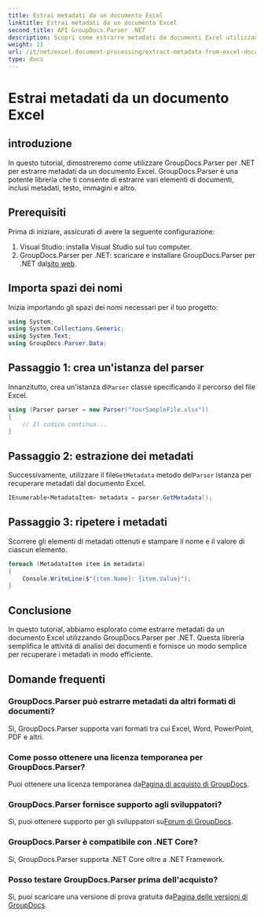 ```yaml
---
title: Estrai metadati da un documento Excel
linktitle: Estrai metadati da un documento Excel
second_title: API GroupDocs.Parser .NET
description: Scopri come estrarre metadati da documenti Excel utilizzando GroupDocs.Parser per .NET. Segui questo tutorial passo dopo passo.
weight: 11
url: /it/net/excel-document-processing/extract-metadata-from-excel-document/
type: docs
---
```

# Estrai metadati da un documento Excel

## introduzione
In questo tutorial, dimostreremo come utilizzare GroupDocs.Parser per .NET per estrarre metadati da un documento Excel. GroupDocs.Parser è una potente libreria che ti consente di estrarre vari elementi di documenti, inclusi metadati, testo, immagini e altro.
## Prerequisiti
Prima di iniziare, assicurati di avere la seguente configurazione:
1. Visual Studio: installa Visual Studio sul tuo computer.
2.  GroupDocs.Parser per .NET: scaricare e installare GroupDocs.Parser per .NET dal[sito web](https://releases.groupdocs.com/parser/net/).

## Importa spazi dei nomi
Inizia importando gli spazi dei nomi necessari per il tuo progetto:
```csharp
using System;
using System.Collections.Generic;
using System.Text;
using GroupDocs.Parser.Data;
```
## Passaggio 1: crea un'istanza del parser
 Innanzitutto, crea un'istanza di`Parser` classe specificando il percorso del file Excel.
```csharp
using (Parser parser = new Parser("YourSampleFile.xlsx"))
{
    // Il codice continua...
}
```
## Passaggio 2: estrazione dei metadati
 Successivamente, utilizzare il file`GetMetadata` metodo del`Parser` istanza per recuperare metadati dal documento Excel.
```csharp
IEnumerable<MetadataItem> metadata = parser.GetMetadata();
```
## Passaggio 3: ripetere i metadati
Scorrere gli elementi di metadati ottenuti e stampare il nome e il valore di ciascun elemento.
```csharp
foreach (MetadataItem item in metadata)
{
    Console.WriteLine($"{item.Name}: {item.Value}");
}
```

## Conclusione
In questo tutorial, abbiamo esplorato come estrarre metadati da un documento Excel utilizzando GroupDocs.Parser per .NET. Questa libreria semplifica le attività di analisi dei documenti e fornisce un modo semplice per recuperare i metadati in modo efficiente.

## Domande frequenti
### GroupDocs.Parser può estrarre metadati da altri formati di documenti?
Sì, GroupDocs.Parser supporta vari formati tra cui Excel, Word, PowerPoint, PDF e altri.
### Come posso ottenere una licenza temporanea per GroupDocs.Parser?
 Puoi ottenere una licenza temporanea da[Pagina di acquisto di GroupDocs](https://purchase.groupdocs.com/temporary-license/).
### GroupDocs.Parser fornisce supporto agli sviluppatori?
 Sì, puoi ottenere supporto per gli sviluppatori su[Forum di GroupDocs](https://forum.groupdocs.com/c/parser/17).
### GroupDocs.Parser è compatibile con .NET Core?
Sì, GroupDocs.Parser supporta .NET Core oltre a .NET Framework.
### Posso testare GroupDocs.Parser prima dell'acquisto?
 Sì, puoi scaricare una versione di prova gratuita da[Pagina delle versioni di GroupDocs](https://releases.groupdocs.com/).